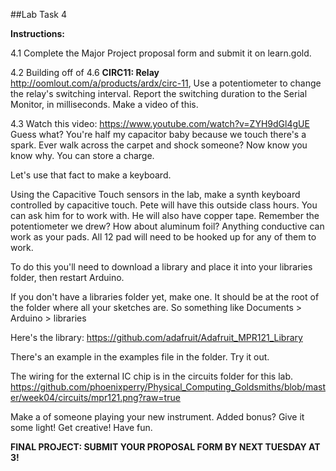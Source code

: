 ##Lab Task 4


**Instructions:**

4.1 Complete the Major Project proposal form and submit it on learn.gold.

4.2 Building off of 4.6 **CIRC11: Relay**
http://oomlout.com/a/products/ardx/circ-11, Use a potentiometer to change the relay's switching interval. Report the switching duration to the Serial Monitor, in milliseconds.
Make a video of this.

4.3 Watch this video: https://www.youtube.com/watch?v=ZYH9dGl4gUE 
Guess what? You're half my capacitor baby because we touch there's a spark. Ever walk across the carpet and shock someone? Now know you know why. You can store a charge. 

Let's use that fact to make a keyboard.  

Using the Capacitive Touch sensors in the lab, make a synth keyboard controlled by capacitive touch. Pete will have this outside class hours. You can ask him for to work with. He will also have copper tape. Remember the potentiometer we drew? How about aluminum foil? Anything conductive can work as your pads. All 12 pad will need to be hooked up for any of them to work.  

To do this you'll need to download a library and place it into your libraries folder, then restart Arduino. 

If you don't have a libraries folder yet, make one. It should be at the root of the folder where all your sketches are. So something like Documents > Arduino > libraries 

Here's the library: 
https://github.com/adafruit/Adafruit_MPR121_Library 

There's an example in the examples file in the folder. Try it out. 

The wiring for the external IC chip is in the circuits folder for this lab. 
https://github.com/phoenixperry/Physical_Computing_Goldsmiths/blob/master/week04/circuits/mpr121.png?raw=true  

Make a of someone playing your new instrument. Added bonus? Give it some light! Get creative! Have fun. 


**FINAL PROJECT: SUBMIT YOUR PROPOSAL FORM BY NEXT TUESDAY AT 3!**


